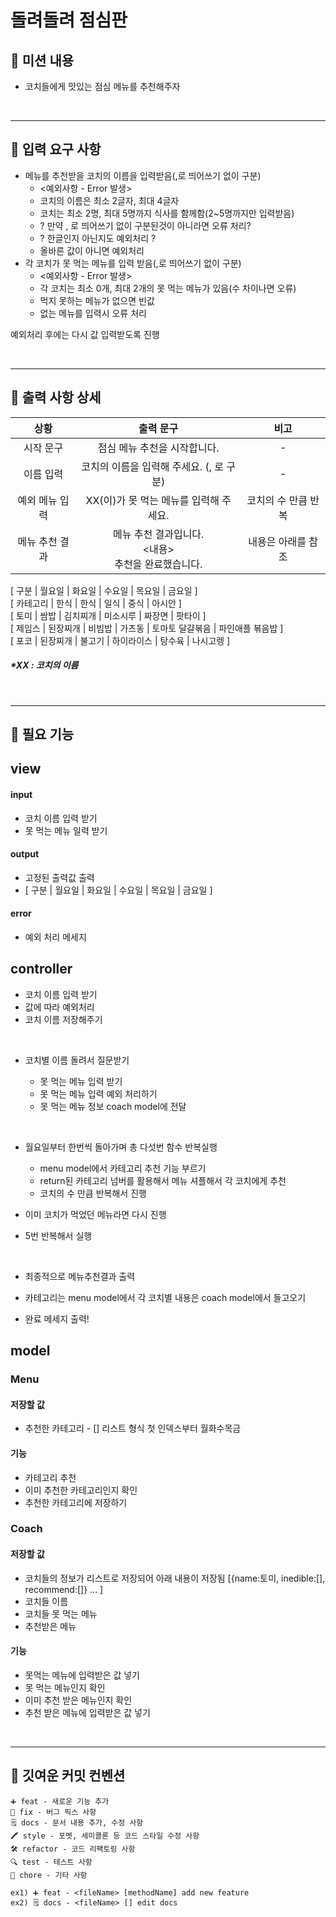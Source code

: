 # 돌려돌려 점심판

## 📍 **미션 내용**
- 코치들에게 맛있는 점심 메뉴를 추천해주자

<br>
<hr/>

## 📍 **입력 요구 사항**

  - 메뉴를 추천받을 코치의 이름을 입력받음(,로 띄어쓰기 없이 구분)
    - <예외사항 - Error 발생>
    - 코치의 이름은 최소 2글자, 최대 4글자
    - 코치는 최소 2명, 최대 5명까지 식사를 함께함(2~5명까지만 입력받음)
    - ? 만약 , 로 띄어쓰기 없이 구분된것이 아니라면 오류 처리?
    - ? 한글인지 아닌지도 예외처리 ?
    - 올바른 값이 아니면 예외처리
  - 각 코치가 못 먹는 메뉴를 입력 받음(,로 띄어쓰기 없이 구분)  
    - <예외사항 - Error 발생>
    - 각 코치는 최소 0개, 최대 2개의 못 먹는 메뉴가 있음(수 차이나면 오류)
    - 먹지 못하는 메뉴가 없으면 빈값
    - 없는 메뉴를 입력시 오류 처리

예외처리 후에는 다시 값 입력받도록 진행

<br>
<hr/>


## 📍 **출력 사항 상세**

|상황|출력 문구|비고
|:---:|:---:|:---:|
시작 문구 | 점심 메뉴 추천을 시작합니다. | -
이름 입력 | 코치의 이름을 입력해 주세요. (, 로 구분) | -
예외 메뉴 입력 | XX(이)가 못 먹는 메뉴를 입력해 주세요. | 코치의 수 만큼 반복
메뉴 추천 결과 | 메뉴 추천 결과입니다.<br/><내용><br/>추천을 완료했습니다. | 내용은 아래를 참조

[ 구분 | 월요일 | 화요일 | 수요일 | 목요일 | 금요일 ]
<br/>
[ 카테고리 | 한식 | 한식 | 일식 | 중식 | 아시안 ]
<br/>
[ 토미 | 쌈밥 | 김치찌개 | 미소시루 | 짜장면 | 팟타이 ]
<br/>
[ 제임스 | 된장찌개 | 비빔밥 | 가츠동 | 토마토 달걀볶음 | 파인애플 볶음밥 ]
<br/>
[ 포코 | 된장찌개 | 불고기 | 하이라이스 | 탕수육 | 나시고렝 ]


##### *XX : 코치의 이름

<br/>
<hr/>

## 📍 **필요 기능**

## view
#### input
  - 코치 이름 입력 받기
  - 못 먹는 메뉴 일력 받기
#### output
  - 고정된 출력값 출력
  - [ 구분 | 월요일 | 화요일 | 수요일 | 목요일 | 금요일 ]
#### error
  - 예외 처리 메세지

## controller

- 코치 이름 입력 받기
- 값에 따라 예외처리
- 코치 이름 저장해주기

<br/>

- 코치별 이름 돌려서 질문받기

  - 못 먹는 메뉴 입력 받기
  - 못 먹는 메뉴 입력 예외 처리하기
  - 못 먹는 메뉴 정보 coach model에 전달

<br/>

- 월요일부터 한번씩 돌아가며 총 다섯번 함수 반복실행
  - menu model에서 카테고리 추천 기능 부르기
  - return된 카테고리 넘버를 활용해서 메뉴 셔플해서 각 코치에게 추천
  - 코치의 수 만큼 반복해서 진행
- 이미 코치가 먹었던 메뉴라면 다시 진행

- 5번 반복해서 실행

<br/>

- 최종적으로 메뉴추천결과 출력
- 카테고리는 menu model에서 각 코치별 내용은 coach model에서 들고오기

- 완료 메세지 출력!

## model

### <b> Menu </b>

#### 저장할 값
- 추천한 카테고리 - [] 리스트 형식 첫 인덱스부터 월화수목금

#### 기능
- 카테고리 추천
- 이미 추천한 카테고리인지 확인
- 추천한 카테고리에 저장하기

### <b> Coach </b>

#### 저장할 값
- 코치들의 정보가 리스트로 저장되어 아래 내용이 저장됨 [{name:토미, inedible:[], recommend:[]} ... ]
- 코치들 이름
- 코치들 못 먹는 메뉴
- 추천받은 메뉴

#### 기능
- 못먹는 메뉴에 입력받은 값 넣기
- 못 먹는 메뉴인지 확인
- 이미 추천 받은 메뉴인지 확인
- 추천 받은 메뉴에 입력받은 값 넣기


<br/>
<hr/>

## 📍 **깃여운 커밋 컨벤션**

    ➕ feat - 새로운 기능 추가
    🔧 fix - 버그 픽스 사항
    🗒️ docs - 문서 내용 추가, 수정 사항
    🖍️ style - 포멧, 세미콜론 등 코드 스타일 수정 사항
    🛠 refactor - 코드 리팩토링 사항
    🔍 test - 테스트 사항
    🎸 chore - 기타 사항

    ex1) ➕ feat - <fileName> [methodName] add new feature
    ex2) 🗒️ docs - <fileName> [] edit docs